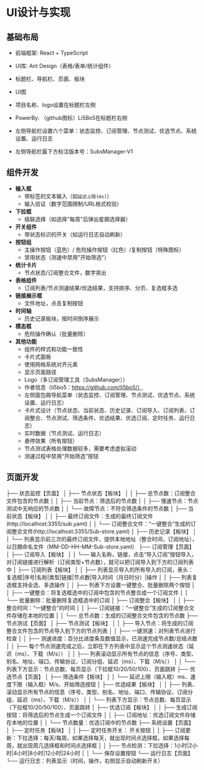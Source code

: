 # UI设计与实现

## 基础布局

- 前端框架: React + TypeScript
- UI库: Ant Design（表格/表单/统计组件）

- 标题栏、导航栏、页面、板块
- UI图
- 项目名称、logo设置在标题栏左侧
- PowerBy: （github图标）Li5Bo5在标题栏右侧
- 左侧导航栏设置六个菜单：状态监控、订阅管理、节点测试、优选节点、系统设置、运行日志
- 左侧导航栏最下方标注版本号：SubsManager-V1

## 组件开发

- **输入框**
  - 带标签的文本输入（如`延迟上限(ms)`）
  - 输入验证（数字范围限制/URL格式校验）
- **下拉框**
  - 级联选择（如选择"每周"后弹出星期选择器）
- **开关组件**
  - 带状态标识的开关（如运行日志自动刷新）
- **按钮组**
  - 主操作按钮（蓝色）/ 危险操作按钮（红色）/复制按钮（特殊图标）
  - 禁用状态（测速中禁用"开始筛选"）
- **统计卡片**
  - 节点状态/订阅整合文件，数字突出
- **表格组件**
  - 订阅列表/节点测速结果/优选结果，支持排序、分页、复选框多选
- **链接展示框**
  - 文件地址，点击复制按钮
- **时间轴**
  - 历史记录板块，按时间倒序展示
- **模态框**
  - 危险操作确认（批量删除）
- **其他功能**
  - 组件的样式和功能一致性
  - 卡片式面板
  - 使用网格系统对齐元素
  - 显示页面路径
  - Logo（多订阅管理工具（SubsManager））
  - 作者信息（li5bo5：https://github.com/li5bo5/）
  - 左侧面包屑导航菜单（状态监控、订阅管理、节点测试、优选节点、系统设置、运行日志）
  - 卡片式设计（节点状态、当前状态、历史记录、订阅导入、订阅列表、订阅整合、节点测试、筛选条件、优选结果、优选订阅、定时任务、运行日志）
  - 实时数据（节点测试、运行日志）
  - 悬停效果（所有按钮）
  - 节点测试表格处理数据较多，需要考虑虚拟滚动
  - 测速过程中禁用“开始筛选”按钮

## 页面开发

├── 状态监控【页面】
│   ├── 节点状态【板块】
│   │   ├── 总节点数：订阅整合文件包含的节点数
│   │   ├── 当前节点：筛选后的节点数
│   │   ├── 慢速节点：节点测试中无响应的节点数
│   │   └── 故障节点：不符合筛选条件的节点数
│   ├── 当前状态【板块】
│   │   ├── 最终订阅文件：生成的最终订阅文件(http://localhost:3355/sub.yaml)
│   │   └── 订阅整合文件：“一键整合”生成的订阅整合文件(http://localhost:3355/Sub-store.yaml)
│   ├── 历史记录【板块】
│   │   └── 列表显示前三次的最终订阅文件，提供本地地址（整合时间，订阅地址），以日期命名文件（MM-DD-HH-MM-Sub-store.yaml）
├── 订阅管理【页面】
│   ├── 订阅导入【板块】
│   │   └── 输入名称，链接，点击“导入订阅”按钮导入，对订阅链接进行解析（订阅类型+节点数），就可以把订阅导入到下方的订阅列表中
│   ├── 订阅列表【板块】
│   │   ├── 列表显示导入的所有导入的订阅，表头：复选框|序号|名称|类型|链接|节点数|导入时间（月日时分）|操作
│   │   ├── 列表复选框支持全选、多选操作
│   │   ├── 列表下方设置一键整合、批量删除两个按钮
│   │   ├── 一键整合：将复选框选中的订阅中包含的节点整合成一个订阅文件
│   │   └── 批量删除：批量删除复选框选中的订阅
│   ├── 订阅整合【板块】
│   │   ├── 整合时间：“一键整合”的时间
│   │   ├── 订阅链接：“一键整合”生成的订阅整合文件存储在本地的位置
│   │   └── 总节点数：生成的订阅整合文件包含的节点数
├── 节点测试【页面】
│   ├── 节点测试【板块】
│   │   ├── 导入节点：将生成的订阅整合文件包含的节点导入到下方的节点列表
│   │   ├── 一键测速：对列表节点进行检查
│   │   ├── 测速进度：百分比进度条及数值显示，已测速完成节点数/总结点数
│   │   ├── 每个节点测速完成之后，立即在下方列表中显示这个节点测速状态（延迟（ms）、下载（M/s））
│   │   ├── 列表滚动显示所有节点的信息（序号、类型、别名、地址、端口、传输协议、订阅分组、延迟（ms）、下载（M/s））
│   │   └── 列表下方显示：节点总数、每页显示（下拉框10/20/50/100）、页面跳转
├── 优选节点【页面】
│   ├── 筛选条件【板块】
│   │   └── 延迟上限（输入框）ms、速度下限（输入框）M/s、开始筛选按钮
│   ├── 优选结果【板块】
│   │   ├── 列表、滚动显示所有节点的信息（序号、类型、别名、地址、端口、传输协议、订阅分组、延迟（ms）、下载（M/s））
│   │   └── 列表下方显示：节点总数、每页显示（下拉框10/20/50/100）、页面跳转
│   ├── 优选订阅【板块】
│   │   ├── 生成订阅按钮：将筛选后的节点生成一个订阅文件
│   │   ├── 订阅地址：优选订阅文件存储在本地的位置
│   │   └── 节点数量：优选订阅中的节点数
├── 系统设置【页面】
│   ├── 定时任务【板块】
│   │   ├── 定时任务开关： 开关按钮
│   │   ├── 订阅更新：下拉选择：每天/每周，如果选择每天，就出现时间点选择框，如果选择每周，就出现周几选择框和时间点选择框
│   │   ├── 节点检测：下拉选择：1小时|2小时|4小时|8小时|12小时|24小时
│   │   └── 保存设置按钮
└── 运行日志【页面】
    └── 运行日志：列表显示（时间，操作，右侧显示自动刷新开关）
